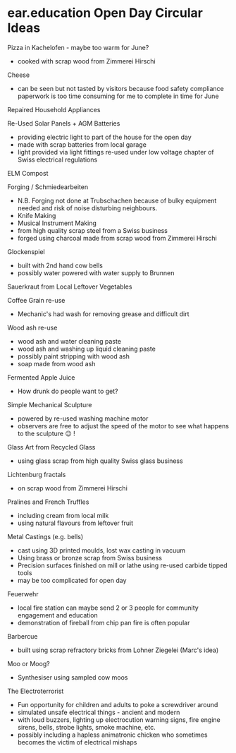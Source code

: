 # ear.education Open Day Circular Ideas

Pizza in Kachelofen - maybe too warm for June?
  - cooked with scrap wood from Zimmerei Hirschi

Cheese
  - can be seen but not tasted by visitors because food safety compliance paperwork is too time consuming for me to complete in time for June

Repaired Household Appliances

Re-Used Solar Panels + AGM Batteries
  - providing electric light to part of the house for the open day
  - made with scrap batteries from local garage
  - light provided via light fittings re-used under low voltage chapter of Swiss electrical regulations

ELM Compost

Forging / Schmiedearbeiten
  - N.B. Forging not done at Trubschachen because of bulky equipment needed and risk of noise disturbing neighbours.
  - Knife Making
  - Musical Instrument Making
  - from high quality scrap steel from a Swiss business
  - forged using charcoal made from scrap wood from Zimmerei Hirschi

Glockenspiel
  - built with 2nd hand cow bells
  - possibly water powered with water supply to Brunnen

Sauerkraut from Local Leftover Vegetables

Coffee Grain re-use
  - Mechanic's had wash for removing grease and difficult dirt

Wood ash re-use
  - wood ash and water cleaning paste
  - wood ash and washing up liquid cleaning paste
  - possibly paint stripping with wood ash
  - soap made from wood ash

Fermented Apple Juice
  - How drunk do people want to get?

Simple Mechanical Sculpture
  - powered by re-used washing machine motor
  - observers are free to adjust the speed of the motor to see what happens to the sculpture 😉 !

Glass Art from Recycled Glass
  - using glass scrap from high quality Swiss glass business

Lichtenburg fractals 
  - on scrap wood from Zimmerei Hirschi

Pralines and French Truffles
  - including cream from local milk
  - using natural flavours from leftover fruit

Metal Castings (e.g. bells)
  - cast using 3D printed moulds, lost wax casting in vacuum
  - Using brass or bronze scrap from Swiss business
  - Precision surfaces finished on mill or lathe using re-used carbide tipped tools
  - may be too complicated for open day

Feuerwehr
  - local fire station can maybe send 2 or 3 people for community engagement and education
  - demonstration of fireball from chip pan fire is often popular

Barbercue
  - built using scrap refractory bricks from Lohner Ziegelei (Marc's idea)

Moo or Moog?
  - Synthesiser using sampled cow moos

The Electroterrorist
  - Fun opportunity for children and adults to poke a screwdriver around
  - simulated unsafe electrical things - ancient and modern
  - with loud buzzers, lighting up electrocution warning signs, fire engine sirens, bells, strobe lights, smoke machine, etc.
  - possibly including a hapless animatronic chicken who sometimes becomes the victim of electrical mishaps

